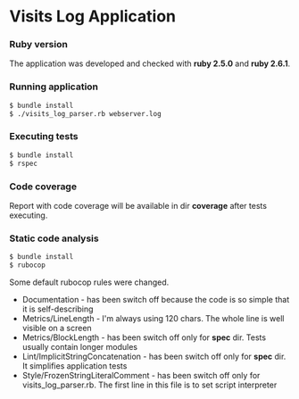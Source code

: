 # Visits Log Application
### Ruby version
The application was developed and checked with **ruby 2.5.0** and **ruby 2.6.1**.

### Running application
```sh
$ bundle install
$ ./visits_log_parser.rb webserver.log
```
### Executing tests
```sh
$ bundle install
$ rspec
```
### Code coverage
Report with code coverage will be available in dir **coverage** after tests executing.

### Static code analysis
```sh
$ bundle install
$ rubocop
```
Some default rubocop rules were changed. 
- Documentation - has been switch off because the code is so simple that it is self-describing
- Metrics/LineLength - I'm always using 120 chars. The whole line is well visible on a screen
- Metrics/BlockLength - has been switch off only for **spec** dir. Tests usually contain longer modules
- Lint/ImplicitStringConcatenation - has been switch off only for **spec** dir. It simplifies application tests
- Style/FrozenStringLiteralComment - has been switch off only for visits_log_parser.rb. The first line in this file is to set script interpreter
